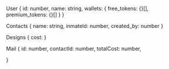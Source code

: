 User {
    id: number,
    name: string,
    wallets: {
        free_tokens: {}[],
        premium_tokens: {}[]
    }
}

Contacts {
    name: string,
    inmateId: number,
    created_by: number 
}

Designs {
    cost: 
}

Mail {
    id: number,
    contactId: number,
    totalCost: number,

}